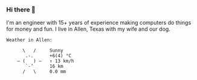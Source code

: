 ### Hi there 👋

I'm an engineer with 15+ years of experience making computers do things for money and fun. I live in Allen, Texas with my wife and our dog.

<!-- WEATHER:BEGIN -->

```
Weather in Allen:

      \   /     Sunny
       .-.      +6(4) °C       
    ― (   ) ―   ↑ 13 km/h      
       `-’      16 km          
      /   \     0.0 mm         
```

<!-- WEATHER:END -->
